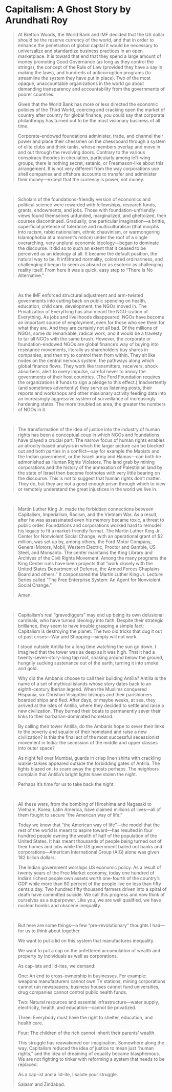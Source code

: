 # Capitalism: A Ghost Story by Arundhati Roy #
> At Bretton Woods, the World Bank and IMF decided that the US dollar should be the reserve currency of the world, and that in order to enhance the penetration of global capital it would be necessary to universalize and standardize business practices in an open marketplace. It is toward that end that they spend a large amount of money promoting Good Governance (as long as they control the strings), the concept of the Rule of Law (provided they have a say in making the laws), and hundreds of anticorruption programs (to streamline the system they have put in place). Two of the most opaque, unaccountable organizations in the world go about demanding transparency and accountability from the governments of poorer countries.  
>
> Given that the World Bank has more or less directed the economic policies of the Third World, coercing and cracking open the market of country after country for global finance, you could say that corporate philanthropy has turned out to be the most visionary business of all time.  
>
> Corporate-endowed foundations administer, trade, and channel their power and place their chessmen on the chessboard through a system of elite clubs and think tanks, whose members overlap and move in and out through the revolving doors. Contrary to the various conspiracy theories in circulation, particularly among left-wing groups, there is nothing secret, satanic, or Freemason-like about this arrangement. It is not very different from the way corporations use shell companies and offshore accounts to transfer and administer their money—except that the currency is power, not money.  
>
<br/>

> Scholars of the foundations-friendly version of economics and political science were rewarded with fellowships, research funds, grants, endowments, and jobs. Those with foundation-unfriendly views found themselves unfunded, marginalized, and ghettoized, their courses discontinued. Gradually, one particular imagination—a brittle, superficial pretense of tolerance and multiculturalism (that morphs into racism, rabid nationalism, ethnic chauvinism, or warmongering Islamophobia at a moment’s notice) under the roof of a single overarching, very unplural economic ideology—began to dominate the discourse. It did so to such an extent that it ceased to be perceived as an ideology at all. It became the default position, the natural way to be. It infiltrated normality, colonized ordinariness, and challenging it began to seem as absurd or as esoteric as challenging reality itself. From here it was a quick, easy step to “There Is No Alternative.”  
>
<br/>

> As the IMF enforced structural adjustment and arm-twisted governments into cutting back on public spending on health, education, child care, development, the NGOs moved in. The Privatization of Everything has also meant the NGO-ization of Everything. As jobs and livelihoods disappeared, NGOs have become an important source of employment, even for those who see them for what they are. And they are certainly not all bad. Of the millions of NGOs, some do remarkable, radical work, and it would be a travesty to tar all NGOs with the same brush. However, the corporate or foundation-endowed NGOs are global finance’s way of buying into resistance movements, literally as shareholders buy shares in companies, and then try to control them from within. They sit like nodes on the central nervous system, the pathways along which global finance flows. They work like transmitters, receivers, shock absorbers, alert to every impulse, careful never to annoy the governments of their host countries. (The Ford Foundation requires the organizations it funds to sign a pledge to this effect.) Inadvertently (and sometimes advertently) they serve as listening posts, their reports and workshops and other missionary activity feeding data into an increasingly aggressive system of surveillance of increasingly hardening states. The more troubled an area, the greater the numbers of NGOs in it.  
>
<br/>

> The transformation of the idea of justice into the industry of human rights has been a conceptual coup in which NGOs and foundations have played a crucial part. The narrow focus of human rights enables an atrocity-based analysis in which the larger picture can be blocked out and both parties in a conflict—say for example the Maoists and the Indian government, or the Israeli army and Hamas—can both be admonished as Human Rights Violators. The land grab by mining corporations and the history of the annexation of Palestinian land by the state of Israel then become footnotes with very little bearing on the discourse. This is not to suggest that human rights don’t matter. They do, but they are not a good enough prism through which to view or remotely understand the great injustices in the world we live in.  
>
<br/>

> Martin Luther King Jr. made the forbidden connections between Capitalism, Imperialism, Racism, and the Vietnam War. As a result, after he was assassinated even his memory became toxic, a threat to public order. Foundations and corporations worked hard to remodel his legacy to fit a market-friendly format. The Martin Luther King Jr. Center for Nonviolent Social Change, with an operational grant of $2 million, was set up by, among others, the Ford Motor Company, General Motors, Mobil, Western Electric, Proctor and Gamble, US Steel, and Monsanto. The center maintains the King Library and Archives of the Civil Rights Movement. Among the many programs the King Center runs have been projects that “work closely with the United States Department of Defense, the Armed Forces Chaplains Board and others.” It cosponsored the Martin Luther King Jr. Lecture Series called “The Free Enterprise System: An Agent for Nonviolent Social Change.”  
>
> Amen.  
>
<br/>

> Capitalism’s real “gravediggers” may end up being its own delusional cardinals, who have turned ideology into faith. Despite their strategic brilliance, they seem to have trouble grasping a simple fact: Capitalism is destroying the planet. The two old tricks that dug it out of past crises—War and Shopping—simply will not work.  
>
> I stood outside Antilla for a long time watching the sun go down. I imagined that the tower was as deep as it was high. That it had a twenty-seven-story-long tap root, snaking around below the ground, hungrily sucking sustenance out of the earth, turning it into smoke and gold.  
>
> Why did the Ambanis choose to call their building Antilla? Antilla is the name of a set of mythical islands whose story dates back to an eighth-century Iberian legend. When the Muslims conquered Hispania, six Christian Visigothic bishops and their parishioners boarded ships and fled. After days, or maybe weeks, at sea, they arrived at the isles of Antilla, where they decided to settle and raise a new civilization. They burned their boats to permanently sever their links to their barbarian-dominated homeland.  
>
> By calling their tower Antilla, do the Ambanis hope to sever their links to the poverty and squalor of their homeland and raise a new civilization? Is this the final act of the most successful secessionist movement in India: the secession of the middle and upper classes into outer space?  
>
> As night fell over Mumbai, guards in crisp linen shirts with crackling walkie-talkies appeared outside the forbidding gates of Antilla. The lights blazed on, to scare away the ghosts perhaps. The neighbors complain that Antilla’s bright lights have stolen the night.  
>
> Perhaps it’s time for us to take back the night.  
>
<br/>

> All these wars, from the bombing of Hiroshima and Nagasaki to Vietnam, Korea, Latin America, have claimed millions of lives—all of them fought to secure “the American way of life.”  
>
> Today we know that “the American way of life”—the model that the rest of the world is meant to aspire toward—has resulted in four hundred people owning the wealth of half of the population of the United States. It has meant thousands of people being turned out of their homes and jobs while the US government bailed out banks and corporations—American International Group (AIG) alone was given 182 billion dollars.  
>
> The Indian government worships US economic policy. As a result of twenty years of the Free Market economy, today one hundred of India’s richest people own assets worth one-fourth of the country’s GDP while more than 80 percent of the people live on less than fifty cents a day. Two hundred fifty thousand farmers driven into a spiral of death have committed suicide. We call this progress and now think of ourselves as a superpower. Like you, we are well qualified, we have nuclear bombs and obscene inequality.  
>
<br/>

> But here are some things—a few “pre-revolutionary” thoughts I had—for us to think about together.  
>
> We want to put a lid on this system that manufactures inequality.  
>
> We want to put a cap on the unfettered accumulation of wealth and property by individuals as well as corporations.  
>
> As cap-ists and lid-ites, we demand:  
>
> One: An end to cross-ownership in businesses. For example: weapons manufacturers cannot own TV stations, mining corporations cannot run newspapers, business houses cannot fund universities, drug companies cannot control public health funds.  
>
> Two: Natural resources and essential infrastructure—water supply, electricity, health, and education—cannot be privatized.  
>
> Three: Everybody must have the right to shelter, education, and health care.  
>
> Four: The children of the rich cannot inherit their parents’ wealth.  
>
> This struggle has reawakened our imagination. Somewhere along the way, Capitalism reduced the idea of justice to mean just “human rights,” and the idea of dreaming of equality became blasphemous. We are not fighting to tinker with reforming a system that needs to be replaced.  
>
> As a cap-ist and a lid-ite, I salute your struggle.  
>
> Salaam and Zindabad.  
>
<br/>
